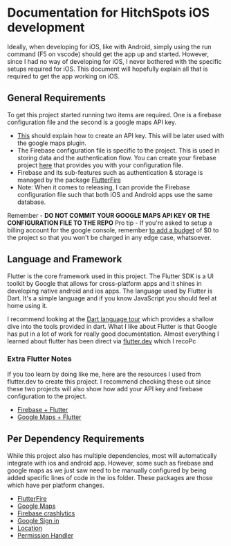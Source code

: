 # Documentation for HitchSpots iOS development

Ideally, when developing for iOS, like with Android, simply using the run command (F5 on vscode) should get the app up and started. However, since I had no way of developing for iOS, I never bothered with the specific setups required for iOS. This document will hopefully explain all that is required to get the app working on iOS.

## General Requirements

To get this project started running two items are required. One is a firebase configuration file and the second is a google maps API key. 
- [This](https://developers.google.com/maps/documentation/embed/get-api-key) should explain how to create an API key. This will be later used with the google maps plugin.
- The Firebase configuration file is specific to the project. This is used in storing data and the authentication flow. You can create your firebase project [here](https://firebase.google.com/) that provides you with your configuration file.
- Firebase and its sub-features such as authentication & storage is managed by the package [FlutterFire](https://firebase.flutter.dev/)
- Note: When it comes to releasing, I can provide the Firebase configuration file such that both iOS and Android apps use the same database.

Remember - **DO NOT COMMIT YOUR GOOGLE MAPS API KEY OR THE CONFIGURATION FILE TO THE REPO**
Pro tip - If you're asked to setup a billing account for the google console, remember [to add a budget](https://cloud.google.com/billing/docs/how-to/budgets) of $0 to the project so that you won't be charged in any edge case, whatsoever. 


## Language and Framework

Flutter is the core framework used in this project. The Flutter SDK is a UI toolkit by Google that allows for cross-platform apps and it shines in developing native android and ios apps. The language used by Flutter is Dart. It's a simple language and if you know JavaScript you should feel at home using it. 

I recommend looking at the [Dart language tour](https://dart.dev/guides/language/language-tour) which provides a shallow dive into the tools provided in dart. What I like about Flutter is that Google has put in a lot of work for really good documentation. Almost everything I learned about flutter has been direct via [flutter.dev](https://flutter.dev/) which I recoPc
### Extra Flutter Notes

If you too learn by doing like me, here are the resources I used from flutter.dev to create this project. I recommend checking these out since these two projects will also show how add your API key and firebase configuration to the project. 

- [Firebase + Flutter](https://firebase.google.com/codelabs/firebase-get-to-know-flutter)
- [Google Maps + Flutter](https://codelabs.developers.google.com/codelabs/google-maps-in-flutter#0)


## Per Dependency Requirements

While this project also has multiple dependencies, most will automatically integrate with ios and android app. However, some such as firebase and google maps as we just saw need to be manually configured by being added specific lines of code in the ios folder. These packages are those which have per platform changes. 

- [FlutterFire](https://firebase.flutter.dev/docs/installation/ios)
- [Google Maps](https://pub.dev/packages/google_maps_flutter)
- [Firebase crashlytics](https://firebase.flutter.dev/docs/crashlytics/overview/)
- [Google Sign in](https://pub.dev/packages/google_sign_in)
- [Location](https://pub.dev/packages/location)
- [Permission Handler](https://pub.dev/packages/permission_handler)